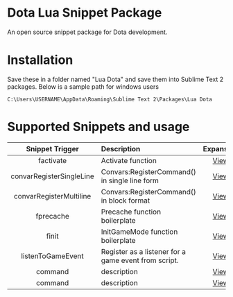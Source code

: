 # Dota Lua Snippet Package
An open source snippet package for Dota development.

# Installation
Save these in a folder named "Lua Dota" and save them into Sublime Text 2 packages. Below is a sample path for windows users

```Batchfile
C:\Users\USERNAME\AppData\Roaming\Sublime Text 2\Packages\Lua Dota
```

# Supported Snippets and usage

|  Snippet Trigger   |  Description  |  Expansion  |
| :-------------: | :------------- | :-------------: |
|  factivate   |  Activate function   |  [View](https://gist.github.com/bhargavrpatel/f6b86e6cc7bfab2f4981)   |
|  convarRegisterSingleLine   |  Convars:RegisterCommand() in single line form   |  [View](https://gist.github.com/bhargavrpatel/c6578f173f1e5b106b4e)   |
|  convarRegisterMultiline   |  Convars:RegisterCommand() in block format   |  [View](https://gist.github.com/bhargavrpatel/60d4bb7d7cb5a8507621)   |
|  fprecache   |  Precache function boilerplate   |  [View](https://gist.github.com/bhargavrpatel/2cda181b66d64d0fa0e9)   |
|  finit   |  InitGameMode function boilerplate   |  [View](https://gist.github.com/bhargavrpatel/1899c9b280293210b18d	)   |
|  listenToGameEvent   |  Register as a listener for a game event from script.   |  [View](https://gist.github.com/bhargavrpatel/b3db95c01431fb6e4725)   |
|  command   |  description   |  [View]()   |
|  command   |  description   |  [View]()   |

